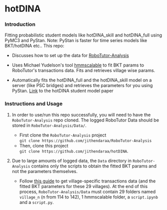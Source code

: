 # hotDINA

### Introduction
Fitting probabilistic student models like hotDINA_skill and hotDINA_full using PyMC3 and PyStan. Note: PyStan is faster for time series models like BKT/hotDINA etc.. This repo:

- Discusses how to set up the data for <a href="https://github.com/jithendaraa/RoboTutor-Analysis">RoboTutor-Analysis</a>

- Uses Michael Yudelson's tool <a href='https://github.com/myudelson/hmm-scalable'>hmmscalable</a> to fit BKT params to RoboTutor's transactions data. Fits and retrieves village wise params.

- Automatically fits the hotDINA_full and the hotDINA_skill model on a server (like PSC bridges) and retrieves the parameters for you using PyStan. <a href='https://www.cs.cmu.edu/~listen/pdfs/hoSM.pdf'>Link</a> to the hotDINA student model paper


### Instructions and Usage

1. In order to use/run this repo successfully, you will need to have the ```RoboTutor-Analysis``` repo cloned. The logged RoboTutor Data should be stored in ```RoboTutor-Analysis/Data/```. 
    - First clone the ```RoboTutor-Analysis``` project <br> ```git clone https://github.com/jithendaraa/RoboTutor-Analysis ``` <br>
    - Then, clone this project <br> ``` git clone https://github.com/jithendaraa/hotDINA ```.

2. Due to large amounts of logged data, the `Data` directory in `RoboTutor-Analysis` contains only the scripts to obtain the fitted BKT params and not the parameters themselves. <br>
    - Follow <a href='https://docs.google.com/document/d/1hcX1fhHzBLH3xweZrkdVJOty9yq4DAxCs_ZjNj1h9-c/edit'> this guide</a> to get village-specific transactions data (and the fitted BKT parameters for these 29 villages). At the end of this process, `RoboTutor-Analysis/Data` must contain 29 folders named `village_n` (n from 114 to 142), 1 hmmscalable folder, a `script.ipynb` and a `script.py`.



